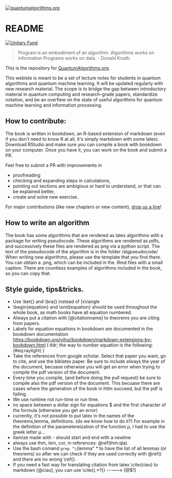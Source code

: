 

[![quantumalgorithms.org](https://quantumalgorithms.org/images/mainlogo.png)](https://quantumalgorithms.org)

# README

[![Unitary Fund](https://img.shields.io/badge/Supported%20By-UNITARY%20FUND-brightgreen.svg?style=for-the-badge)](http://unitary.fund)

> Program is an embodiment of an algorithm. Algorithms works on information Programs works on data. - Donald Knuth.



This is the repository for [QuantumAlgorithms.org](https://quantumalgorithms.org). 

This webiste is meant to be a set of lecture notes for students in quantum algorithms and quantum machine learning. 
It will be updated regularly with new research material. The scope is to bridge the gap between introductory material in quantum computing and research-grade papers, standardize notation, and be an overfiew on the state of useful algorithms for quantum machine learning and information processing.



## How to contribute:

The book is written in bookdown, an R-based extension of markdown (even if you don't need to know R at all, it's simply markdown with some latex). 
Download RStudio and make sure you can compile a book with bookdown on your computer. Once you have it, you can work on the book and submit a PR. 


Feel free to submit a PR with improvements in 

- proofreading
- checking and expanding steps in calculations,
- pointing out sections are ambigious or hard to understand, or that can be explained better,
- create and solve new exercise.

For major contributions (like new chapters or new content), [drop us a line](mailto://scinawa@luongo.pro)!

## How to write an algorithm

The book has some algorithms that are rendered as latex algorithms with a package for writing pseudocode. 
These algorithms are rendered as pdfs, and successively these files are rendered as png via a python script. 
The text of the pseudocode of the algorithm is in the folder /algpseudocode/
When writing new algorithms, please use the template that you find there. 
You can obtain a .png, which can be included in the .Rmd files with a small caption. 
There are countless examples of algorithms included in the book, so you can copy that.



## Style guide, tips&tricks. 

- Use \ket{} and \bra{} instead of |x\rangle
- \begin{equation} and \end{equation} should be used throughout the whole book, as math books have all equation numbered. 
- Always put a citation with [@citationname] to theorems you are citing from papers. 
- Labels for equation equations in bookdown are documented in the bookdown documentation https://bookdown.org/yihui/bookdown/markdown-extensions-by-bookdown.html ( tldr; the way to number equation is the following: (\#eq:raylight) )
- Take the references from google scholar. Select that paper you want, go to cite, and use the biblatex paper. Be sure to include always the year of the document, becuase otherwise you will get an error when trying to compile the pdf version of the document. 
- Every time you compile, (and before doing the pull request) be sure to compile also the pdf version of the document. This becuase there are cases where the generation of the book in htlm succeed, but the pdf is failing. 
- We use runtime not run-time or run time.
- no space between  a dollar sign for equations $ and the first character of the formula (otherwise you get an error)
- currently, it's not possible to put latex in the names of the theorems,lemma, definitions. (do we know how to do it?) For example in the definition of the parametereization of the function $\mu$, I had to use the greek letter μ...
- itemize made with - should start and end with a newline
- always use thm, lem, cor, in references: \@ref(thm:qla). 
- Use the bash comand `grep "\`{lemma" * to have the list of all lemmas (or theorems) so after we can check if they are used correctly with \@ref() and there are no wrong \ref{}. 
- If you need a fast way for translating citation from latex \cite{ciao} to markdown [@ciao], you can use \\cite{(.*?)} -----> [@$1]
